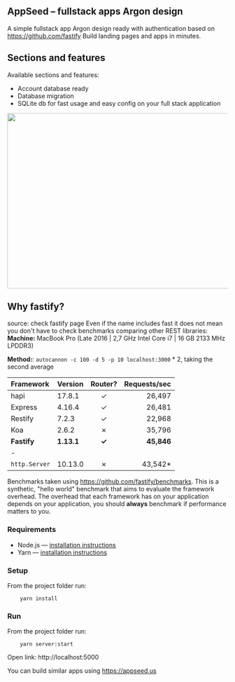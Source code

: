 ## AppSeed – fullstack apps Argon design

A simple fullstack app Argon design ready with authentication based on https://github.com/fastify
Build landing pages and apps in minutes.


## Sections and features

Available sections and features:
- Account database ready
- Database migration
- SQLite db for fast usage and easy config on your full stack application

<p align="center">
<img width="1000" height="400" src="https://github.com/rosoftdeveloper/appseed/blob/master/fullstack-apps/fastify/public/image.png">
</p>


## Why fastify? 
source: check fastify page
Even if the name includes fast it does not mean you don't have to check benchmarks comparing other REST libraries:
__Machine:__ MacBook Pro (Late 2016 | 2,7 GHz Intel Core i7 | 16 GB 2133 MHz LPDDR3)

__Method:__: `autocannon -c 100 -d 5 -p 10 localhost:3000` * 2, taking the second average

| Framework          | Version                    | Router?      |  Requests/sec |
| :----------------- | :------------------------- | :----------: | ------------: |
| hapi               | 17.8.1                     | &#10003;     | 26,497        |
| Express            | 4.16.4                     | &#10003;     | 26,481        |
| Restify            | 7.2.3                      | &#10003;     | 22,968        |
| Koa                | 2.6.2                      | &#10007;     | 35,796        |
| **Fastify**        | **1.13.1**                 | **&#10003;** | **45,846**    |
| -                  |                            |              |               |
| `http.Server`      | 10.13.0	                  | &#10007;     | 43,542\*      |

Benchmarks taken using https://github.com/fastify/benchmarks. This is a
synthetic, "hello world" benchmark that aims to evaluate the framework
overhead. The overhead that each framework has on your application
depends on your application, you should __always__ benchmark if performance
matters to you.

### Requirements

- Node.js — [installation instructions](https://nodejs.org/en/download/)
- Yarn — [installation instructions](https://yarnpkg.com/lang/en/docs/install/)

### Setup

From the project folder run:

```
	yarn install
```

### Run

From the project folder run:

```
	yarn server:start
```

Open link: http://localhost:5000

You can build similar apps using https://appseed.us

